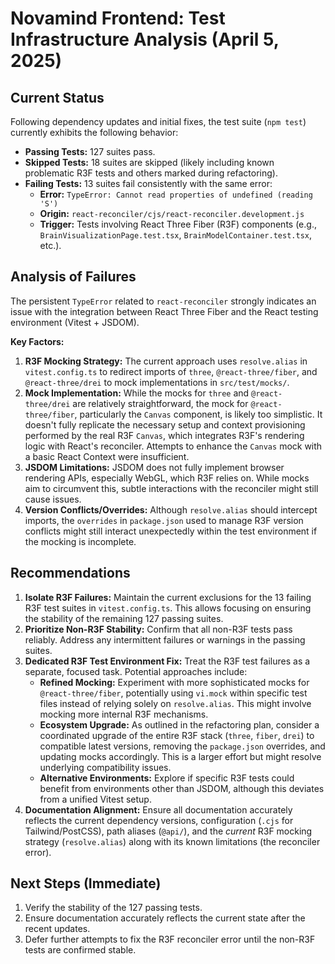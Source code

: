 # Novamind Frontend: Test Infrastructure Analysis (April 5, 2025)

## Current Status

Following dependency updates and initial fixes, the test suite (`npm test`) currently exhibits the following behavior:

- **Passing Tests:** 127 suites pass.
- **Skipped Tests:** 18 suites are skipped (likely including known problematic R3F tests and others marked during refactoring).
- **Failing Tests:** 13 suites fail consistently with the same error:
    - **Error:** `TypeError: Cannot read properties of undefined (reading 'S')`
    - **Origin:** `react-reconciler/cjs/react-reconciler.development.js`
    - **Trigger:** Tests involving React Three Fiber (R3F) components (e.g., `BrainVisualizationPage.test.tsx`, `BrainModelContainer.test.tsx`, etc.).

## Analysis of Failures

The persistent `TypeError` related to `react-reconciler` strongly indicates an issue with the integration between React Three Fiber and the React testing environment (Vitest + JSDOM).

**Key Factors:**

1.  **R3F Mocking Strategy:** The current approach uses `resolve.alias` in `vitest.config.ts` to redirect imports of `three`, `@react-three/fiber`, and `@react-three/drei` to mock implementations in `src/test/mocks/`.
2.  **Mock Implementation:** While the mocks for `three` and `@react-three/drei` are relatively straightforward, the mock for `@react-three/fiber`, particularly the `Canvas` component, is likely too simplistic. It doesn't fully replicate the necessary setup and context provisioning performed by the real R3F `Canvas`, which integrates R3F's rendering logic with React's reconciler. Attempts to enhance the `Canvas` mock with a basic React Context were insufficient.
3.  **JSDOM Limitations:** JSDOM does not fully implement browser rendering APIs, especially WebGL, which R3F relies on. While mocks aim to circumvent this, subtle interactions with the reconciler might still cause issues.
4.  **Version Conflicts/Overrides:** Although `resolve.alias` should intercept imports, the `overrides` in `package.json` used to manage R3F version conflicts might still interact unexpectedly within the test environment if the mocking is incomplete.

## Recommendations

1.  **Isolate R3F Failures:** Maintain the current exclusions for the 13 failing R3F test suites in `vitest.config.ts`. This allows focusing on ensuring the stability of the remaining 127 passing suites.
2.  **Prioritize Non-R3F Stability:** Confirm that all non-R3F tests pass reliably. Address any intermittent failures or warnings in the passing suites.
3.  **Dedicated R3F Test Environment Fix:** Treat the R3F test failures as a separate, focused task. Potential approaches include:
    *   **Refined Mocking:** Experiment with more sophisticated mocks for `@react-three/fiber`, potentially using `vi.mock` within specific test files instead of relying solely on `resolve.alias`. This might involve mocking more internal R3F mechanisms.
    *   **Ecosystem Upgrade:** As outlined in the refactoring plan, consider a coordinated upgrade of the entire R3F stack (`three`, `fiber`, `drei`) to compatible latest versions, removing the `package.json` overrides, and updating mocks accordingly. This is a larger effort but might resolve underlying compatibility issues.
    *   **Alternative Environments:** Explore if specific R3F tests could benefit from environments other than JSDOM, although this deviates from a unified Vitest setup.
4.  **Documentation Alignment:** Ensure all documentation accurately reflects the current dependency versions, configuration (`.cjs` for Tailwind/PostCSS), path aliases (`@api/`), and the *current* R3F mocking strategy (`resolve.alias`) along with its known limitations (the reconciler error).

## Next Steps (Immediate)

1.  Verify the stability of the 127 passing tests.
2.  Ensure documentation accurately reflects the current state after the recent updates.
3.  Defer further attempts to fix the R3F reconciler error until the non-R3F tests are confirmed stable.